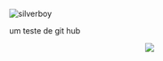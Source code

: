 ![silverboy](https://user-images.githubusercontent.com/120600606/213876579-a3dbab78-b43c-440c-9d9c-5c1e7be86afc.png)

um teste de git hub

<p align="center">
<img src="http://img.shields.io/static/v1?label=STATUS&message=EM%20DESENVOLVIMENTO&color=GREEN&style=for-the-badge"/>
</p>
